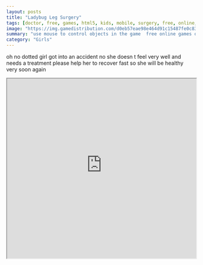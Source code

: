 ```yaml
---
layout: posts
title: "Ladybug Leg Surgery"
tags: [doctor, free, games, html5, kids, mobile, surgery, free, online, games, oyna, game, free, games, play, play, games]
image: "https://img.gamedistribution.com/d0eb57eae98e464d91c15487fe0c833c-512x384.jpeg"
summary: "use mouse to control objects in the game  free online games oyna game free games play play games"
category: "Girls"
---
```


oh no dotted girl got into an accident no she doesn t feel very well and needs a treatment please help her to recover fast so she will be healthy very soon again

<iframe width="100%" height="480px;" src="https://html5.gamedistribution.com/d0eb57eae98e464d91c15487fe0c833c/"></iframe>